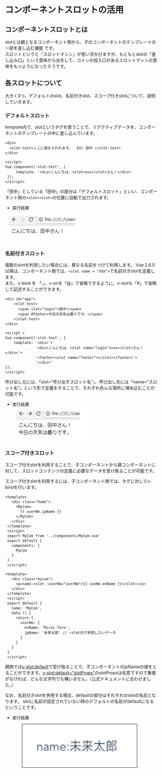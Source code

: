 # コンポーネントスロットの活用

## コンポーネントスロットとは
slotとは親となるコンポーネント側から、子のコンポーネントのテンプレートの一部を差し込む機能 です。  
スロットというと「スロットマシン」が思い浮かびますが、もともとslotの「差し込み口」という意味から派生して、コインの投入口があるスロットマシンの意味をもつようになったそうです。

## 各スロットについて
大きく3つ、デフォルトのslot、名前付きslot、スコープ付きslotについて、説明していきます。

### デフォルトスロット
template内で、slotというタグを使うことで、リアクティブデータを、コンポーネントのテンプレートの中に差し込んでいます。
  
```vue
<div>
  <slot-test>ここに値を入れれます。  EX) 田中 </slot-test>
</div>
```
```vue
<script>
Vue.component('slot-test', {
     template: '<div>こんにちは、<slot>xxx</slot>さん！</div>'
 });
</script>
```

「<slot-test>田中</slot-test>」としている「田中」の部分は「デフォルトスロット」といい、コンポーネント側の`<slot><slot>`の位置に自動で出力されます。
- 実行結果
  
![default_slot](./default_slotImage.png)

### 名前付きスロット
複数のslotを利用したい場合には、異なる名前をつけて利用します。
Vue 2.6.0以降は、コンポーネント側では、`<slot name = "XXX">`で名前付きslotを定義します。    
また、v-bind を 「:」、v-onを「@」で省略できるように、v-slotも「#」で省略して記述することができます。

```vue
<div id="app">
    <slot-test>
      <span slot="login">田中</span>
      <span #footer>今日の天気は曇りです。</span>
    </slot-test>
</div>
```
```vue
<script >
Vue.component('slot-test', {
    template: '<div>'+
              '<div>こんにちは、<slot name="login">xxx</slot>さん！</div>'+
              '<footer><slot name="footer"></slot></footer>'+
              '</div>'
});
</script>
```

呼び出し元には、「slot=”呼び出すスロット名”」、呼び出し先には「name=”スロット名”」という形で定義をすることで、それぞれ色んな場所に埋め込むことが可能です。
- 実行結果  
![named_slotResult](named_slotResult.png)

### スコープ付きスロット
スコープ付きslotを利用することで、子コンポーネントから親コンポーネントに対して、スロットコンテンツの定義に必要なデータを受け取ることが可能です。

スコープ付きslotを利用するには、子コンポーネント側では、<slot>タグに対してv-bindを行います。


```vue
<template>
   <div class="home">
     <MyCom>
       {{ userNm.jpName }}
     </MyCom>
   </div>
 </template>
 <script>
 import MyCom from '../components/MyCom.vue'
 export default {
   components: {
     MyCom
   }
 }
 </script>
```
```vue
<template>
   <div class="mycom">
     <p>name:<slot :userNm="userNm">{{ useNm.enName }}</slot></p>
   </div>
 </template>
 <script>
 export default {
   name: 'MyCom',
   data () {
     return {
       userNm: {
         enName: 'Mirai Taro',
         jpName: '未来太郎' // ←slot内で参照したいデータ
       }
     }
   }
 }
 </script>
```

親側では<v-slot:default>で受け取ることで、子コンポーネントのjpNameの値をとることができます。<v-slot:default="slotProps">のslotPropsは任意ですので重複がなければ、どんな文字列でも構いません。（公式ドキュメントに合わせました。）


なお、名前付きslotを併用する場合、defaultの部分はそれぞれのslotの名前となります。
slotに名前が設定されていない時のデフォルトの名前がdefaultになるということです。

- 実行結果  
![scope_slotResult](./scope_slotResult.png)
